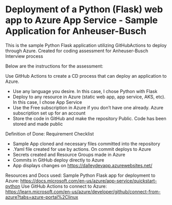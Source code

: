 # Deployment of a Python (Flask) web app to Azure App Service - Sample Application for Anheuser-Busch

This is the sample Python Flask application utilizing GitHubActions to deploy through Azure. Created for coding assessment for Anheuser-Busch Interview process 

Below are the instructions for the assessment:

Use GitHub Actions to create a CD process that can deploy an application to Azure.
- Use any language you desire. In this case, I chose Python with Flask
- Deploy to any resource in Azure (static web app, app service, AKS, etc). In this case, I chose App Service
- Use the Free subscription in Azure if you don’t have one already. Azure subscription set up for an account
- Store the code in GitHub and make the repository Public. Code has been stored and made public

Definition of Done: Requirement Checklist
- Sample App cloned and necessary files committed into the repository
- .Yaml file created for use by actions. On commit deploys to Azure
- Secrets created and Resource Groups made in Azure
- Commits in GitHub deploy directly to Azure
- App displays changes on https://dalleydevapp.azurewebsites.net/

Resources and Docs used:
Sample Python Flask app for deployment to Azure:        https://docs.microsoft.com/en-us/azure/app-service/quickstart-python
Use GitHub Actions to connect to Azure:  https://learn.microsoft.com/en-us/azure/developer/github/connect-from-azure?tabs=azure-portal%2Clinux
